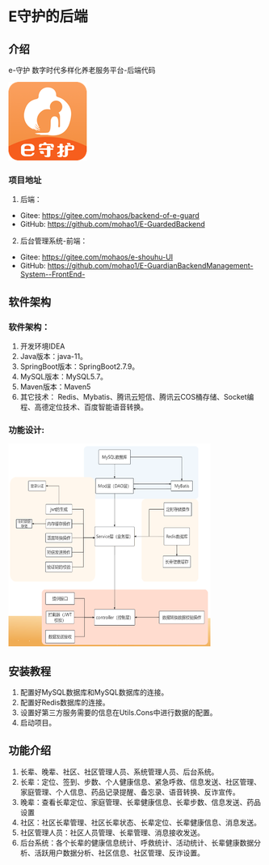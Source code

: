 # E守护的后端

## 介绍
e-守护 数字时代多样化养老服务平台-后端代码

![log.png](log.png)

### 项目地址
1. 后端：
- Gitee: https://gitee.com/mohaos/backend-of-e-guard
- GitHub: https://github.com/mohao1/E-GuardedBackend
2. 后台管理系统-前端：
- Gitee: https://gitee.com/mohaos/e-shouhu-UI
- GitHub: https://github.com/mohao1/E-GuardianBackendManagement-System--FrontEnd-

## 软件架构
### 软件架构：
1. 开发环境IDEA
2. Java版本：java-11。
3. SpringBoot版本：SpringBoot2.7.9。 
4. MySQL版本：MySQL5.7。 
5. Maven版本：Maven5
6. 其它技术：
Redis、Mybatis、腾讯云短信、腾讯云COS桶存储、Socket编程、高德定位技术、百度智能语音转换。

### 功能设计:

<img alt="into.png" height="400" src="into.png" width="400"/>

## 安装教程

1. 配置好MySQL数据库和MySQL数据库的连接。
2. 配置好Redis数据库的连接。
3. 设置好第三方服务需要的信息在Utils.Cons中进行数据的配置。
4. 启动项目。

## 功能介绍

1.  长辈、晚辈、社区、社区管理人员、系统管理人员、后台系统。
2.  长辈：定位、签到、步数、个人健康信息、紧急呼救、信息发送、社区管理、家庭管理、个人信息、药品记录提醒、备忘录、语音转换、反诈宣传。
3.  晚辈：查看长辈定位、家庭管理、长辈健康信息、长辈步数、信息发送、药品设置
4.  社区：社区长辈管理、社区长辈状态、长辈定位、长辈健康信息、消息发送。
5.  社区管理人员：社区人员管理、长辈管理、消息接收发送。 
6.  后台系统：各个长辈的健康信息统计、呼救统计、活动统计、长辈健康数据分析、活跃用户数据分析、社区信息、社区管理、反诈设置。


